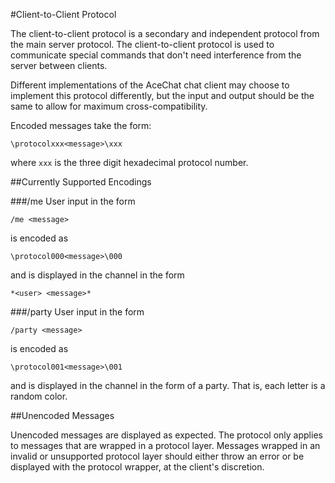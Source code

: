 #Client-to-Client Protocol

The client-to-client protocol is a secondary and independent protocol from the
main server protocol. The client-to-client protocol is used to communicate
special commands that don't need interference from the server between clients.

Different implementations of the AceChat chat client may choose to implement
this protocol differently, but the input and output should be the same to allow 
for maximum cross-compatibility.

Encoded messages take the form:
```
\protocolxxx<message>\xxx
```
where `xxx` is the three digit hexadecimal protocol number.

##Currently Supported Encodings

###/me
User input in the form
```
/me <message>
```
is encoded as
```
\protocol000<message>\000
```
and is displayed in the channel in the form
```
*<user> <message>*
```

###/party
User input in the form
```
/party <message>
```
is encoded as 
```
\protocol001<message>\001
```
and is displayed in the channel in the form of a party. That is, 
each letter is a random color.

##Unencoded Messages

Unencoded messages are displayed as expected. The protocol only applies to
messages that are wrapped in a protocol layer. Messages wrapped in an invalid or 
unsupported protocol layer should either throw an error or be displayed with
the protocol wrapper, at the client's discretion.
